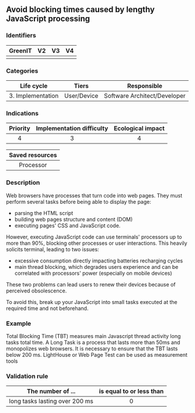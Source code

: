 ## Avoid blocking times caused by lengthy JavaScript processing

### Identifiers

| GreenIT |  V2  |  V3  |  V4  |
|:-------:|:----:|:----:|:----:|
|      |   |   |      |

### Categories

| Life cycle |  Tiers  |  Responsible  |
|:---------:|:----:|:----:|
| 3. Implementation | User/Device | Software Architect/Developer |

### Indications

| Priority |      Implementation difficulty       |  Ecological impact    |
|:-------------------:|:-------------------------:|:---------------------:|
| 4 | 3 | 4 |

|Saved resources                                    |
|:----------------------------------------------------------:|
|Processor    |

### Description

Web browsers have processes that turn code into web pages. They must perform several tasks before being able to display the page:

* parsing the HTML script
* building web pages structure and content (DOM)
* executing pages' CSS and JavaScript code.

However, executing JavaScript code can use terminals' processors up to more than 90%, blocking other processes or user interactions. This heavily solicits terminal, leading to two issues:

* excessive consumption directly impacting batteries recharging cycles
* main thread blocking, which degrades users experience and can be correlated with processors' power (especially on mobile devices)

These two problems can lead users to renew their devices because of perceived obsolescence.

To avoid this, break up your JavaScript into small tasks executed at the required time and not beforehand.

### Example

Total Blocking Time (TBT) measures main Javascript thread activity long tasks total time. A Long Task is a process that lasts more than 50ms and monopolizes web browsers. It is necessary to ensure that the TBT lasts below 200 ms. LightHouse or Web Page Test can be used as measurement tools


### Validation rule

| The number of ...     | is equal to or less than   |  
|-------------------|:-------------------------:|
|  long tasks lasting over 200 ms  |  0  |
